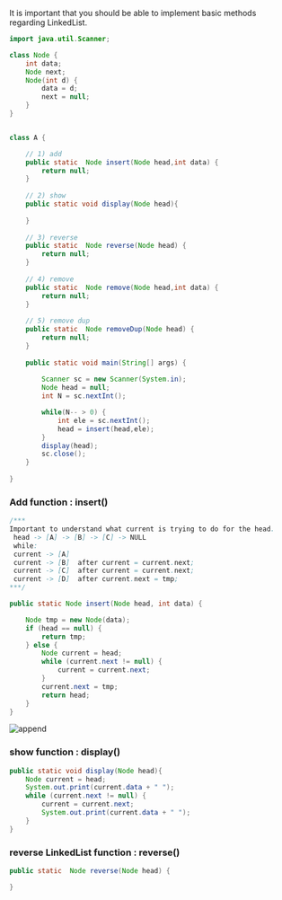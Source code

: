 It is important that you should be able to implement basic methods regarding LinkedList.

```java
import java.util.Scanner;

class Node {
	int data;
	Node next;
	Node(int d) {
        data = d;
        next = null;
    }
}


class A {

	// 1) add
	public static  Node insert(Node head,int data) {
		return null;
	}
	
	// 2) show
	public static void display(Node head){
		
	}
	
	// 3) reverse
	public static  Node reverse(Node head) {
		return null;
	}
	
	// 4) remove 
	public static  Node remove(Node head,int data) {
		return null;
	}
	
	// 5) remove dup
	public static  Node removeDup(Node head) {
		return null;
	}
	
    public static void main(String[] args) {
 	   
        Scanner sc = new Scanner(System.in);
        Node head = null;
        int N = sc.nextInt();

        while(N-- > 0) {
            int ele = sc.nextInt();
            head = insert(head,ele);
        }
        display(head);
        sc.close();
    }
    
}

```

### Add function : insert()

```java
/***
Important to understand what current is trying to do for the head.
 head -> [A] -> [B] -> [C] -> NULL
 while:
 current -> [A]
 current -> [B]  after current = current.next;
 current -> [C]  after current = current.next;
 current -> [D]  after current.next = tmp;
***/

public static Node insert(Node head, int data) {

	Node tmp = new Node(data);
	if (head == null) {
		return tmp;
	} else {
		Node current = head;
		while (current.next != null) {
			current = current.next;
		}
		current.next = tmp;
		return head;
	}
}

```

![append](https://cloud.githubusercontent.com/assets/5623445/21731556/ebe1b566-d422-11e6-94db-2c7e2b06114d.PNG)

### show function : display()

```java
public static void display(Node head){
	Node current = head;
	System.out.print(current.data + " ");
	while (current.next != null) {
		current = current.next;
		System.out.print(current.data + " ");
	}
}

```

### reverse LinkedList function : reverse()

```java
public static  Node reverse(Node head) {

}
```
